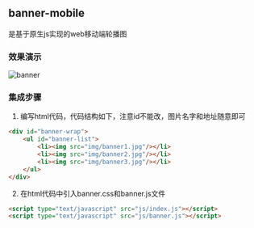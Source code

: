 ## banner-mobile ##
是基于原生js实现的web移动端轮播图

### 效果演示 ###

 ![banner](https://coding.net/u/tfx919/p/server/git/raw/master/img/library/banner-mobile/banner.gif)

### 集成步骤 ###
1. 编写html代码，代码结构如下，注意id不能改，图片名字和地址随意即可
```html
<div id="banner-wrap">
    <ul id="banner-list">
        <li><img src="img/banner1.jpg"/></li>
        <li><img src="img/banner2.jpg"/></li>
        <li><img src="img/banner3.jpg"/></li>
    </ul>
</div>
```
2. 在html代码中引入banner.css和banner.js文件
```html
<script type="text/javascript" src="js/index.js"></script>
<script type="text/javascript" src="js/banner.js"></script>
```
